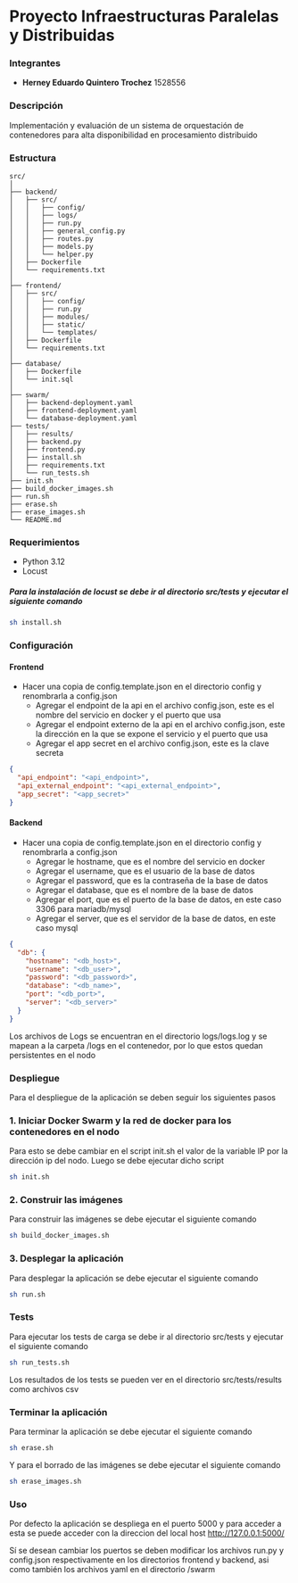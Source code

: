 # Proyecto Infraestructuras Paralelas y Distribuidas


### Integrantes
- **Herney Eduardo Quintero Trochez** 1528556

### Descripción
Implementación y evaluación de un sistema de orquestación de contenedores para alta disponibilidad en procesamiento distribuido

### Estructura

```
src/
│
├── backend/
│   ├── src/
│   │   ├── config/
│   │   ├── logs/
│   │   ├── run.py
│   │   ├── general_config.py
│   │   ├── routes.py
│   │   ├── models.py
│   │   └── helper.py
│   ├── Dockerfile
│   └── requirements.txt
│
├── frontend/
│   ├── src/
│   │   ├── config/
│   │   ├── run.py
│   │   ├── modules/
│   │   ├── static/
│   │   └── templates/
│   ├── Dockerfile
│   └── requirements.txt
│
├── database/
│   ├── Dockerfile
│   └── init.sql
│
├── swarm/
│   ├── backend-deployment.yaml
│   ├── frontend-deployment.yaml
│   └── database-deployment.yaml
├── tests/
│   ├── results/
│   ├── backend.py
│   ├── frontend.py
│   ├── install.sh
│   ├── requirements.txt
│   └── run_tests.sh
├── init.sh
├── build_docker_images.sh
├── run.sh
├── erase.sh
├── erase_images.sh
└── README.md
```

### Requerimientos
- Python 3.12
- Locust
##### Para la instalación de locust se debe ir al directorio src/tests y ejecutar el siguiente comando
```bash
sh install.sh
```
### Configuración
#### Frontend
- Hacer una copia de config.template.json en el directorio config y renombrarla a config.json
  - Agregar el endpoint de la api en el archivo config.json, este es el nombre del servicio en docker y el puerto que usa
  - Agregar el endpoint externo de la api en el archivo config.json, este la dirección en la que se expone el servicio y el puerto que usa
  - Agregar el app secret en el archivo config.json, este es la clave secreta
 
```json
{
  "api_endpoint": "<api_endpoint>",
  "api_external_endpoint": "<api_external_endpoint>",
  "app_secret": "<app_secret>"
}
```

#### Backend
- Hacer una copia de config.template.json en el directorio config y renombrarla a config.json
    - Agregar le hostname, que es el nombre del servicio en docker
    - Agregar el username, que es el usuario de la base de datos
    - Agregar el password, que es la contraseña de la base de datos
    - Agregar el database, que es el nombre de la base de datos
    - Agregar el port, que es el puerto de la base de datos, en este caso 3306 para mariadb/mysql
    - Agregar el server, que es el servidor de la base de datos, en este caso mysql
```json
{
  "db": {
    "hostname": "<db_host>",
    "username": "<db_user>",
    "password": "<db_password>",
    "database": "<db_name>",
    "port": "<db_port>",
    "server": "<db_server>"
  }
}
```
Los archivos de Logs se encuentran en el directorio logs/logs.log y se mapean a la carpeta /logs en el contenedor, por lo que estos quedan persistentes en el nodo

### Despliegue
Para el despliegue de la aplicación se deben seguir los siguientes pasos
### 1. Iniciar Docker Swarm y la red de docker para los contenedores en el nodo
Para esto se debe cambiar en el script init.sh el valor de la variable IP por la dirección ip del nodo. Luego se debe ejecutar dicho script
```bash
sh init.sh
```
### 2. Construir las imágenes
Para construir las imágenes se debe ejecutar el siguiente comando
```bash
sh build_docker_images.sh
```
### 3. Desplegar la aplicación
Para desplegar la aplicación se debe ejecutar el siguiente comando
```bash
sh run.sh
```
### Tests
Para ejecutar los tests de carga se debe ir al directorio src/tests y ejecutar el siguiente comando
```bash
sh run_tests.sh
```
Los resultados de los tests se pueden ver en el directorio src/tests/results como archivos csv

### Terminar la aplicación
Para terminar la aplicación se debe ejecutar el siguiente comando
```bash
sh erase.sh
```
Y para el borrado de las imágenes se debe ejecutar el siguiente comando
```bash
sh erase_images.sh
```

### Uso
Por defecto la aplicación se despliega en el puerto 5000 y para acceder a esta se puede acceder con la direccion del local host
http://127.0.0.1:5000/

Sí se desean cambiar los puertos se deben modificar los archivos run.py y config.json respectivamente en los directorios frontend y backend, asi como también los archivos yaml en el directorio /swarm